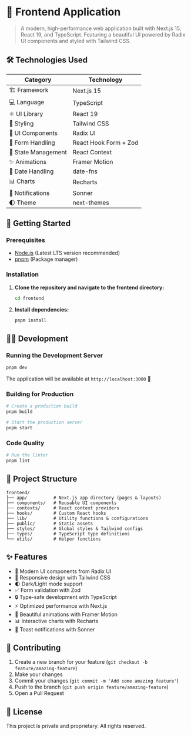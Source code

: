 # 🚀 Frontend Application

> A modern, high-performance web application built with Next.js 15, React 19, and TypeScript. Featuring a beautiful UI powered by Radix UI components and styled with Tailwind CSS.

## 🛠️ Technologies Used

| Category | Technology |
|----------|------------|
| 🏗️ Framework | Next.js 15 |
| 💻 Language | TypeScript |
| ⚛️ UI Library | React 19 |
| 🎨 Styling | Tailwind CSS |
| 🧩 UI Components | Radix UI |
| 📝 Form Handling | React Hook Form + Zod |
| 🔄 State Management | React Context |
| ✨ Animations | Framer Motion |
| 📅 Date Handling | date-fns |
| 📊 Charts | Recharts |
| 🔔 Notifications | Sonner |
| 🌓 Theme | next-themes |

## 🚦 Getting Started

### Prerequisites

- [Node.js](https://nodejs.org/) (Latest LTS version recommended)
- [pnpm](https://pnpm.io/) (Package manager)

### Installation

1. **Clone the repository and navigate to the frontend directory:**
   ```bash
   cd frontend
   ```

2. **Install dependencies:**
   ```bash
   pnpm install
   ```

## 🏃‍♂️ Development

### Running the Development Server

```bash
pnpm dev
```

The application will be available at `http://localhost:3000` 🎉

### Building for Production

```bash
# Create a production build
pnpm build

# Start the production server
pnpm start
```

### Code Quality

```bash
# Run the linter
pnpm lint
```

## 📁 Project Structure

```
frontend/
├── app/          # Next.js app directory (pages & layouts)
├── components/   # Reusable UI components
├── contexts/     # React context providers
├── hooks/        # Custom React hooks
├── lib/          # Utility functions & configurations
├── public/       # Static assets
├── styles/       # Global styles & Tailwind configs
├── types/        # TypeScript type definitions
└── utils/        # Helper functions
```

## ✨ Features

- 🎯 Modern UI components from Radix UI
- 📱 Responsive design with Tailwind CSS
- 🌓 Dark/Light mode support
- ✅ Form validation with Zod
- 🔒 Type-safe development with TypeScript
- ⚡ Optimized performance with Next.js
- 🎨 Beautiful animations with Framer Motion
- 📊 Interactive charts with Recharts
- 🔔 Toast notifications with Sonner

## 🤝 Contributing

1. Create a new branch for your feature (`git checkout -b feature/amazing-feature`)
2. Make your changes
3. Commit your changes (`git commit -m 'Add some amazing feature'`)
4. Push to the branch (`git push origin feature/amazing-feature`)
5. Open a Pull Request

## 📄 License

This project is private and proprietary. All rights reserved.
